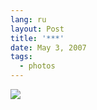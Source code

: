 ```yaml
---
lang: ru
layout: Post
title: '***'
date: May 3, 2007
tags:
  - photos
---
```


![](/images/blog/Sapegin-Artem-20D-2007-04-07-289-8966.jpg)
